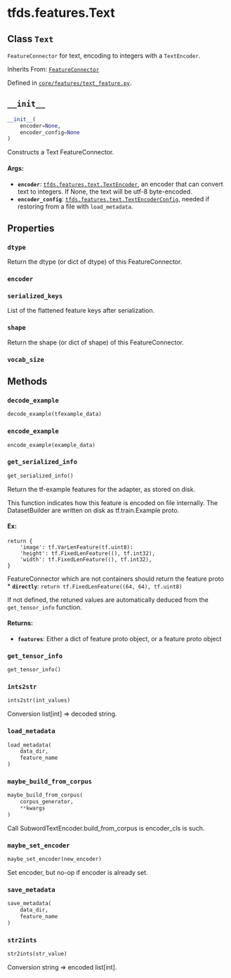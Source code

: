 <div itemscope itemtype="http://developers.google.com/ReferenceObject">
<meta itemprop="name" content="tfds.features.Text" />
<meta itemprop="path" content="Stable" />
<meta itemprop="property" content="dtype"/>
<meta itemprop="property" content="encoder"/>
<meta itemprop="property" content="serialized_keys"/>
<meta itemprop="property" content="shape"/>
<meta itemprop="property" content="vocab_size"/>
<meta itemprop="property" content="__init__"/>
<meta itemprop="property" content="decode_example"/>
<meta itemprop="property" content="encode_example"/>
<meta itemprop="property" content="get_serialized_info"/>
<meta itemprop="property" content="get_tensor_info"/>
<meta itemprop="property" content="ints2str"/>
<meta itemprop="property" content="load_metadata"/>
<meta itemprop="property" content="maybe_build_from_corpus"/>
<meta itemprop="property" content="maybe_set_encoder"/>
<meta itemprop="property" content="save_metadata"/>
<meta itemprop="property" content="str2ints"/>
</div>

# tfds.features.Text

## Class `Text`

`FeatureConnector` for text, encoding to integers with a `TextEncoder`.

Inherits From: [`FeatureConnector`](../../tfds/features/FeatureConnector.md)



Defined in [`core/features/text_feature.py`](https://github.com/tensorflow/datasets/tree/master/tensorflow_datasets/core/features/text_feature.py).

<!-- Placeholder for "Used in" -->


<h2 id="__init__"><code>__init__</code></h2>

``` python
__init__(
    encoder=None,
    encoder_config=None
)
```

Constructs a Text FeatureConnector.

#### Args:

*   <b>`encoder`</b>:
    <a href="../../tfds/features/text/TextEncoder.md"><code>tfds.features.text.TextEncoder</code></a>,
    an encoder that can convert text to integers. If None, the text will be
    utf-8 byte-encoded.
*   <b>`encoder_config`</b>:
    <a href="../../tfds/features/text/TextEncoderConfig.md"><code>tfds.features.text.TextEncoderConfig</code></a>,
    needed if restoring from a file with `load_metadata`.

## Properties

<h3 id="dtype"><code>dtype</code></h3>

Return the dtype (or dict of dtype) of this FeatureConnector.

<h3 id="encoder"><code>encoder</code></h3>



<h3 id="serialized_keys"><code>serialized_keys</code></h3>

List of the flattened feature keys after serialization.

<h3 id="shape"><code>shape</code></h3>

Return the shape (or dict of shape) of this FeatureConnector.

<h3 id="vocab_size"><code>vocab_size</code></h3>





## Methods

<h3 id="decode_example"><code>decode_example</code></h3>

``` python
decode_example(tfexample_data)
```



<h3 id="encode_example"><code>encode_example</code></h3>

``` python
encode_example(example_data)
```



<h3 id="get_serialized_info"><code>get_serialized_info</code></h3>

``` python
get_serialized_info()
```

Return the tf-example features for the adapter, as stored on disk.

This function indicates how this feature is encoded on file internally.
The DatasetBuilder are written on disk as tf.train.Example proto.

#### Ex:

```
return {
    'image': tf.VarLenFeature(tf.uint8):
    'height': tf.FixedLenFeature((), tf.int32),
    'width': tf.FixedLenFeature((), tf.int32),
}
```

FeatureConnector which are not containers should return the feature proto *
<b>`directly`</b>: `return tf.FixedLenFeature((64, 64), tf.uint8)`

If not defined, the retuned values are automatically deduced from the
`get_tensor_info` function.

#### Returns:

* <b>`features`</b>: Either a dict of feature proto object, or a feature proto object

<h3 id="get_tensor_info"><code>get_tensor_info</code></h3>

``` python
get_tensor_info()
```



<h3 id="ints2str"><code>ints2str</code></h3>

``` python
ints2str(int_values)
```

Conversion list[int] => decoded string.

<h3 id="load_metadata"><code>load_metadata</code></h3>

``` python
load_metadata(
    data_dir,
    feature_name
)
```



<h3 id="maybe_build_from_corpus"><code>maybe_build_from_corpus</code></h3>

``` python
maybe_build_from_corpus(
    corpus_generator,
    **kwargs
)
```

Call SubwordTextEncoder.build_from_corpus is encoder_cls is such.

<h3 id="maybe_set_encoder"><code>maybe_set_encoder</code></h3>

``` python
maybe_set_encoder(new_encoder)
```

Set encoder, but no-op if encoder is already set.

<h3 id="save_metadata"><code>save_metadata</code></h3>

``` python
save_metadata(
    data_dir,
    feature_name
)
```



<h3 id="str2ints"><code>str2ints</code></h3>

``` python
str2ints(str_value)
```

Conversion string => encoded list[int].



